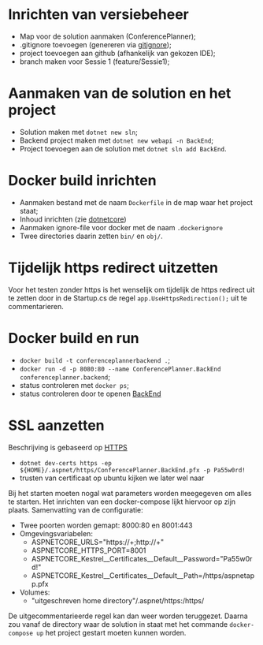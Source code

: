 # Inrichten van versiebeheer

- Map voor de solution aanmaken (ConferencePlanner);
- .gitignore toevoegen (genereren via [gitignore](https://www.toptal.com/developers/gitignore));
- project toevoegen aan github (afhankelijk van gekozen IDE);
- branch maken voor Sessie 1 (feature/Sessie1);

# Aanmaken van de solution en het project

- Solution maken met `dotnet new sln`;
- Backend project maken met `dotnet new webapi -n BackEnd`;
- Project toevoegen aan de solution met `dotnet sln add BackEnd`.

# Docker build inrichten

- Aanmaken bestand met de naam `Dockerfile` in de map waar het project staat;
- Inhoud inrichten (zie [dotnetcore](https://docs.docker.com/engine/examples/dotnetcore/))
- Aanmaken ignore-file voor docker met de naam `.dockerignore`
- Twee directories daarin zetten `bin/` en `obj/`.

# Tijdelijk https redirect uitzetten

Voor het testen zonder https is het wenselijk om tijdelijk de https redirect uit te zetten
door in de Startup.cs de regel `app.UseHttpsRedirection();` uit te commentarieren.

# Docker build en run

- `docker build -t conferenceplannerbackend .`;
- `docker run -d -p 8080:80 --name ConferencePlanner.BackEnd conferenceplanner.backend`;
- status controleren met `docker ps`;
- status controleren door te openen [BackEnd](http://localhost:8080/WeatherForecast)

# SSL aanzetten
Beschrijving is gebaseerd op [HTTPS](https://docs.microsoft.com/en-us/aspnet/core/security/docker-https?view=aspnetcore-3.1)

- `dotnet dev-certs https -ep ${HOME}/.aspnet/https/ConferencePlanner.BackEnd.pfx -p Pa55w0rd!`
- trusten van certificaat op ubuntu kijken we later wel naar

Bij het starten moeten nogal wat parameters worden meegegeven om alles te starten.
Het inrichten van een docker-compose lijkt hiervoor op zijn plaats.
Samenvatting van de configuratie:

- Twee poorten worden gemapt: 8000:80 en 8001:443
- Omgevingsvariabelen:
  - ASPNETCORE_URLS="https://+;http://+"
  - ASPNETCORE_HTTPS_PORT=8001 
  - ASPNETCORE_Kestrel__Certificates__Default__Password="Pa55w0rd!"
  - ASPNETCORE_Kestrel__Certificates__Default__Path=/https/aspnetapp.pfx
- Volumes:    
  - "uitgeschreven home directory"/.aspnet/https:/https/

De uitgecommentarieerde regel kan dan weer worden teruggezet.
Daarna zou vanaf de directory waar de solution in staat met het commande `docker-compose up`
het project gestart moeten kunnen worden.
